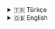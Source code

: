 <details>
<summary>🇹🇷 Türkçe</summary>

# 🇹🇷 🤖 DevHive – Programlama Asistanı

DevHive, Google Gemini 1.5 Flash API ile entegre çalışan, Streamlit tabanlı bir **programlama odaklı yapay zeka asistanıdır**. Kod yazarken, algoritmalar hakkında sorular sorarken veya teknik konularda yardım alırken DevHive yanınızda!

## 🚀 Özellikler

- 💬 Google Gemini 1.5 Flash API ile gerçek zamanlı sohbet
- 🌐 Türkçe ve İngilizce dil desteği (Dinamik seçim)
- 📥 Sohbet geçmişini `.txt` olarak indirme
- 🔄 Tek tıkla yeni sohbete başlama
- 📌 Sidebar’da geliştirici bilgileri

## 🔗 Demo
https://devhive.streamlit.app/

## ⚙️ Kurulum

1. Bu projeyi klonlayın:

```bash
git clone https://github.com/kullaniciadi/devhive.git
cd devhive
```

2. Gerekli bağımlılıkları yükleyin:

```bash
pip install -r requirements.txt
```

3. `.streamlit/secrets.toml` dosyasını oluşturun ve aşağıdaki gibi API anahtarınızı ekleyin:

```toml
GOOGLE_API_KEY = "your_google_gemini_api_key"
```

4. Uygulamayı başlatın:

```bash
streamlit run app.py
```

## 🧠 Kullanım

- Sohbet kutusuna sadece **programlama ile ilgili** sorular yazın.
- Sağ sidebar’dan dili seçin: **Türkçe** veya **English**
- Sohbeti istediğiniz zaman indirip sıfırlayabilirsiniz.

## 👨‍💻 Geliştirici

**Meriç Yüzaklı**

- 📧 benmericinfo@gmail.com  
- 📸 [Instagram](https://www.instagram.com/benmericig/)  
- ▶️ [YouTube](https://www.youtube.com/benmericyt)

## 📄 Lisans

Bu proje [MIT Lisansı](LICENSE) ile lisanslanmıştır.

---

> “Kodlayan zihin, öğrenen bir zihin olmaya devam eder.” – </> DevHive

</details>

<details>
<summary>🇬🇧 English</summary>

# 🇬🇧 🤖 DevHive – Programming Assistant

DevHive is a **programming-focused AI assistant** built with Streamlit and integrated with the Google Gemini 1.5 Flash API. Whether you're writing code, exploring algorithms, or tackling technical questions, DevHive is here to help.

## 🚀 Features

- 💬 Real-time chat with Google Gemini 1.5 Flash API
- 🌐 Supports both Turkish and English languages (dynamic switching)
- 📥 Download chat history as `.txt`
- 🔄 Start a new conversation with one click
- 📌 Developer info fixed in the sidebar

## 🔗 Demo
https://devhive.streamlit.app/

## ⚙️ Installation

1. Clone this repository:

```bash
git clone https://github.com/yourusername/devhive.git
cd devhive
```

2. Install the required dependencies:

```bash
pip install -r requirements.txt
```

3. Create a `.streamlit/secrets.toml` file and add your Gemini API key:

```toml
GOOGLE_API_KEY = "your_google_gemini_api_key"
```

4. Run the app:

```bash
streamlit run app.py
```

## 🧠 Usage

- Ask **only programming-related** questions in the chat.
- Use the sidebar to switch between **Turkish** and **English**.
- You can reset the chat or download it anytime.

## 👨‍💻 Developer

**Meriç Yüzaklı**

- 📧 benmericinfo@gmail.com  
- 📸 [Instagram](https://www.instagram.com/benmericig/)  
- ▶️ [YouTube](https://www.youtube.com/benmericyt)

## 📄 License

This project is licensed under the [MIT License](LICENSE).

---

> “A mind that codes is a mind that keeps learning.” – </> DevHive

</details>


